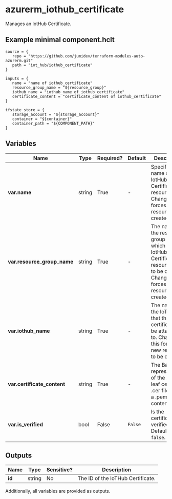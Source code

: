 # azurerm_iothub_certificate

Manages an IotHub Certificate.

## Example minimal component.hclt

```hcl
source = {
   repo = "https://github.com/jumidev/terraform-modules-auto-azurerm.git" 
   path = "iot_hub/iothub_certificate" 
}

inputs = {
   name = "name of iothub_certificate" 
   resource_group_name = "${resource_group}" 
   iothub_name = "iothub_name of iothub_certificate" 
   certificate_content = "certificate_content of iothub_certificate" 
}

tfstate_store = {
   storage_account = "${storage_account}" 
   container = "${container}" 
   container_path = "${COMPONENT_PATH}" 
}

```

## Variables

| Name | Type | Required? |  Default  |  Description |
| ---- | ---- | --------- |  ----------- | ----------- |
| **var.name** | string | True | -  |  Specifies the name of the IotHub Certificate resource. Changing this forces a new resource to be created. | 
| **var.resource_group_name** | string | True | -  |  The name of the resource group under which the IotHub Certificate resource has to be created. Changing this forces a new resource to be created. | 
| **var.iothub_name** | string | True | -  |  The name of the IoTHub that this certificate will be attached to. Changing this forces a new resource to be created. | 
| **var.certificate_content** | string | True | -  |  The Base-64 representation of the X509 leaf certificate .cer file or just a .pem file content. | 
| **var.is_verified** | bool | False | `False`  |  Is the certificate verified? Defaults to `false`. | 



## Outputs

| Name | Type | Sensitive? | Description |
| ---- | ---- | --------- | --------- |
| **id** | string | No  | The ID of the IoTHub Certificate. | 

Additionally, all variables are provided as outputs.
